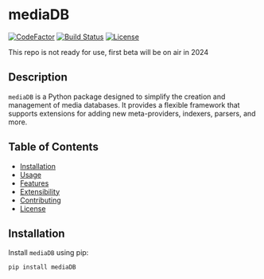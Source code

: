 # mediaDB
<a href="https://www.codefactor.io/repository/github/strange500/mediadb"><img src="https://www.codefactor.io/repository/github/strange500/mediadb/badge" alt="CodeFactor" /></a>
[![Build Status](https://travis-ci.org/yourusername/mediaDB.svg?branch=main)](https://travis-ci.org/yourusername/mediaDB)
[![License](https://img.shields.io/badge/license-MIT-blue.svg)](https://opensource.org/licenses/MIT)

This repo is not ready for use, first beta will be on air in 2024

## Description

`mediaDB` is a Python package designed to simplify the creation and management of media databases. It provides a flexible framework that supports extensions for adding new meta-providers, indexers, parsers, and more.

## Table of Contents
- [Installation](#installation)
- [Usage](#usage)
- [Features](#features)
- [Extensibility](#extensibility)
- [Contributing](#contributing)
- [License](#license)

## Installation

Install `mediaDB` using pip:

```bash
pip install mediaDB
```
